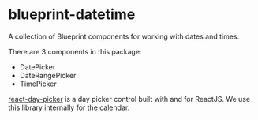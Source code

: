 # blueprint-datetime

A collection of Blueprint components for working with dates and times.

There are 3 components in this package:
- DatePicker
- DateRangePicker
- TimePicker

[react-day-picker](https://github.com/gpbl/react-day-picker) is a day picker control built with and for
ReactJS. We use this library internally for the calendar.
